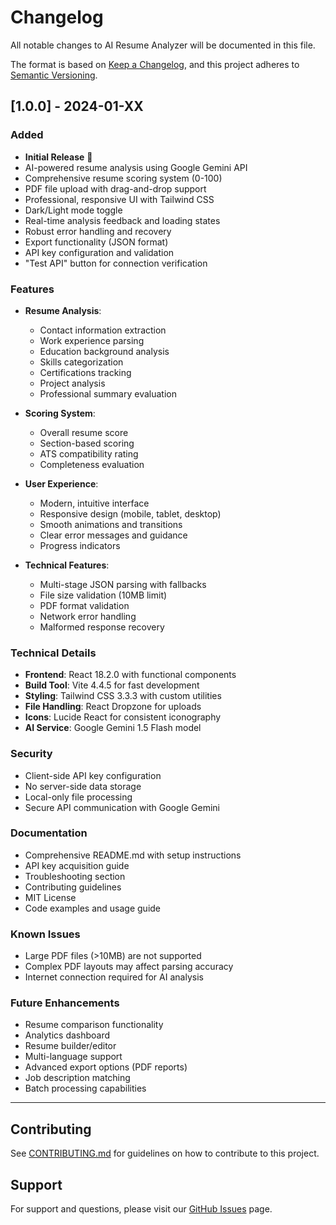 # Changelog

All notable changes to AI Resume Analyzer will be documented in this file.

The format is based on [Keep a Changelog](https://keepachangelog.com/en/1.0.0/),
and this project adheres to [Semantic Versioning](https://semver.org/spec/v2.0.0.html).

## [1.0.0] - 2024-01-XX

### Added
- **Initial Release** 🎉
- AI-powered resume analysis using Google Gemini API
- Comprehensive resume scoring system (0-100)
- PDF file upload with drag-and-drop support
- Professional, responsive UI with Tailwind CSS
- Dark/Light mode toggle
- Real-time analysis feedback and loading states
- Robust error handling and recovery
- Export functionality (JSON format)
- API key configuration and validation
- "Test API" button for connection verification

### Features
- **Resume Analysis**:
  - Contact information extraction
  - Work experience parsing
  - Education background analysis
  - Skills categorization
  - Certifications tracking
  - Project analysis
  - Professional summary evaluation

- **Scoring System**:
  - Overall resume score
  - Section-based scoring
  - ATS compatibility rating
  - Completeness evaluation

- **User Experience**:
  - Modern, intuitive interface
  - Responsive design (mobile, tablet, desktop)
  - Smooth animations and transitions
  - Clear error messages and guidance
  - Progress indicators

- **Technical Features**:
  - Multi-stage JSON parsing with fallbacks
  - File size validation (10MB limit)
  - PDF format validation
  - Network error handling
  - Malformed response recovery

### Technical Details
- **Frontend**: React 18.2.0 with functional components
- **Build Tool**: Vite 4.4.5 for fast development
- **Styling**: Tailwind CSS 3.3.3 with custom utilities
- **File Handling**: React Dropzone for uploads
- **Icons**: Lucide React for consistent iconography
- **AI Service**: Google Gemini 1.5 Flash model

### Security
- Client-side API key configuration
- No server-side data storage
- Local-only file processing
- Secure API communication with Google Gemini

### Documentation
- Comprehensive README.md with setup instructions
- API key acquisition guide
- Troubleshooting section
- Contributing guidelines
- MIT License
- Code examples and usage guide

### Known Issues
- Large PDF files (>10MB) are not supported
- Complex PDF layouts may affect parsing accuracy
- Internet connection required for AI analysis

### Future Enhancements
- Resume comparison functionality
- Analytics dashboard
- Resume builder/editor
- Multi-language support
- Advanced export options (PDF reports)
- Job description matching
- Batch processing capabilities

---

## Contributing

See [CONTRIBUTING.md](CONTRIBUTING.md) for guidelines on how to contribute to this project.

## Support

For support and questions, please visit our [GitHub Issues](https://github.com/wondrv/ai-resume-analyzer/issues) page.
